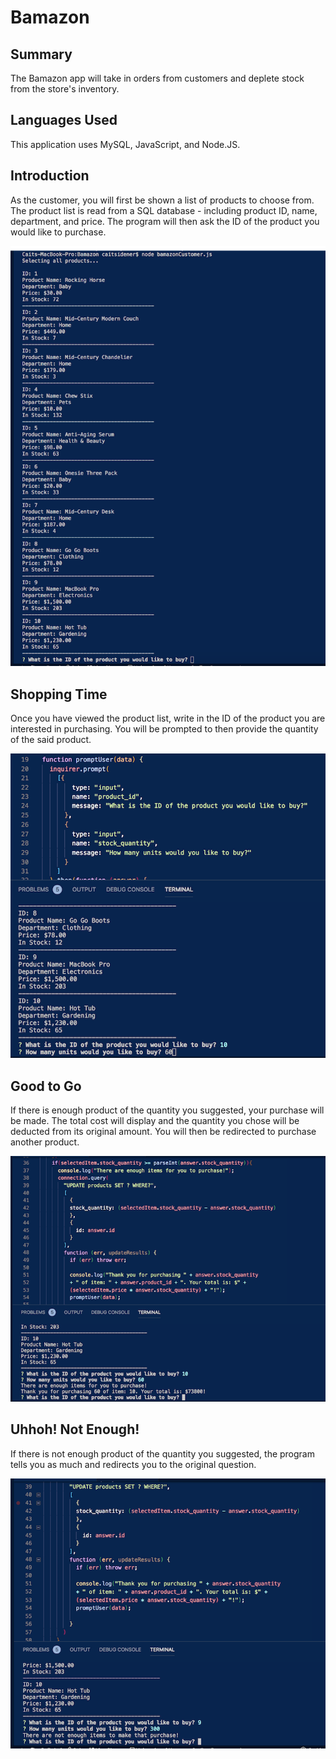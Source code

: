 # Bamazon

## Summary
The Bamazon app will take in orders from customers and deplete stock from the store's inventory.

## Languages Used
This application uses MySQL, JavaScript, and Node.JS.

## Introduction
As the customer, you will first be shown a list of products to choose from. The product list is read from a SQL database - including product ID,  name, department, and price. The program will then ask the ID of the product you would like to purchase.

![Product list that includes ID, department, and price](images/productList.png)

## Shopping Time
Once you have viewed the product list, write in the ID of the product you are interested in purchasing. You will be prompted to then provide the quantity of the said product.

![What do you want and how many?](images/idQuantity.png)

## Good to Go
If there is enough product of the quantity you suggested, your purchase will be made. The total cost will display and the quantity you chose will be deducted from its original amount. You will then be redirected to purchase another product.

![Successful purchase response](images/sucessfulPurchase.png)

## Uhhoh! Not Enough!
If there is not enough product of the quantity you suggested, the program tells you as much and redirects you to the original question.

![Not enough in quantity](images/noQuantity.png)
